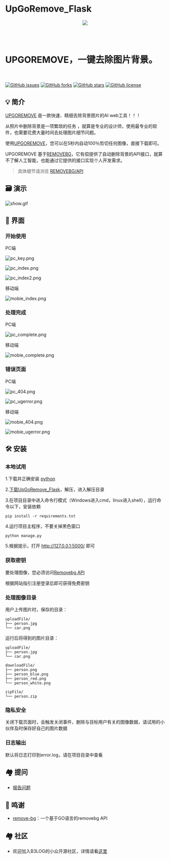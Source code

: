 # UpGoRemove_Flask
<p align = "center">

<img src="https://www.remove.bg/images/samples/combined/s5.jpg" />

<br><br>
<h1>UPGOREMOVE，一键去除图片背景。</h1>
<br><br>
<a href="https://github.com/wangxinleo/UpGoRemove_Flask/issues"><img alt="GitHub issues" src="https://img.shields.io/github/issues/wangxinleo/UpGoRemove_Flask"></a>
<a href="https://github.com/wangxinleo/UpGoRemove_Flask/network"><img alt="GitHub forks" src="https://img.shields.io/github/forks/wangxinleo/UpGoRemove_Flask"></a>
<a href="https://github.com/wangxinleo/UpGoRemove_Flask/stargazers"><img alt="GitHub stars" src="https://img.shields.io/github/stars/wangxinleo/UpGoRemove_Flask"></a>
<a href="https://github.com/wangxinleo/UpGoRemove_Flask/blob/master/LICENSE"><img alt="GitHub license" src="https://img.shields.io/github/license/wangxinleo/UpGoRemove_Flask"></a>
</p>

## 💡 简介

[UPGOREMOVE](https://github.com/wangxinleo/UpGoRemove_Flask) 是一款快速、精细去除背景图片的AI web工具！！！

从照片中删除背景是一项繁琐的任务 ，就算是专业的设计师，使用最专业的软件，也需要花费大量时间去处理图片细节问题。

使用[UPGOREMOVE](https://github.com/wangxinleo/UpGoRemove_Flask)，您可以在5秒内自动100％剪切任何图像，直接下载即可。

UPGOREMOVE 基于[REMOVEBG](https://www.remove.bg)，它有偿提供了自动删除背景的API接口，就算不了解人工智能，也能通过它提供的接口实现个人开发需求。

> 具体细节请浏览 [REMOVEBG/API](https://www.remove.bg/api)

## 🗃 演示

![show.gif](https://i.loli.net/2019/08/08/ulsbS64w3AGJNR1.gif)

## 🎨 界面

### 开始使用

PC端

![pc_key.png](https://i.loli.net/2019/08/08/ZEHnwR1yW4aU9Xo.png)

![pc_index.png](https://i.loli.net/2019/08/08/BTDPdEzk5CL1NWw.png)

![pc_index2.png](https://i.loli.net/2019/08/08/5K3OgqVcrthPAxp.png)

移动端

![mobie_index.png](https://i.loli.net/2019/08/08/xdeI5mMHcQXB17K.png)

### 处理完成

PC端

![pc_complete.png](https://i.loli.net/2019/08/08/InPGwcZXBM5NqE2.png)

移动端

![mobie_complete.png](https://i.loli.net/2019/08/08/T6Mrjb3sJg9m1CS.png)

### 错误页面

PC端

![pc_404.png](https://i.loli.net/2019/08/08/okfxKFCLsBnV8zU.png)

![pc_ugerror.png](https://i.loli.net/2019/08/08/eQmn8MjRt5bJ2Cv.png)

移动端

![mobie_404.png](https://i.loli.net/2019/08/08/grb41LC9fFm5SxJ.png)

![mobie_ugerror.png](https://i.loli.net/2019/08/08/rEO9oJxqym2FYkH.png)

## 🛠️ 安装

### 本地试用
1.下载并正确安装 [python ](https://www.python.org/)

2.[下载UpGoRemove_Flask](https://github.com/wangxinleo/UpGoRemove_Flask)，解压，进入解压目录

3.在项目目录中进入命令行模式（Windows进入cmd，linux进入shell），运行命令以下，安装依赖
```
pip install -r requirements.txt
```

4.运行项目主程序，不要关掉黑色窗口
```
python manage.py
```

5.根据提示，打开  http://127.0.0.1:5000/  即可

### 获取密钥
要处理图像，您必须访问[Removebg API](https://www.remove.bg/api)

根据网站指引注册登录后即可获得免费密钥

### 处理图像目录
用户上传图片时，保存的目录：
```
uploadFile/
├── person.jpg
└── car.png
```

运行后将得到的图片目录：

```
uploadFile/
├── person.jpg
└── car.png

downloadFile/
├── person.png
├── person_blue.png
├── person_red.png
└── person_white.png

zipFile/
└── person.zip
```

### 隐私安全
关闭下载页面时，会触发关闭事件，删除与目标用户有关的图像数据，请试用的小伙伴及时保存好自己的图片数据

### 日志输出
默认将日志打印到error.log，请在项目目录中查看

## 🏘️ 提问

* [报告问题](https://github.com/wangxinleo/UpGoRemove_Flask/issues/new)

## 🙏 鸣谢

* [remove-bg](https://github.com/remove-bg/go)：一个基于GO语言的removebg API

## 🏘️ 社区

* 欢迎加入B3LOG的小众开源社区，详情请看[这里](https://hacpai.com/article/1463025124998)
